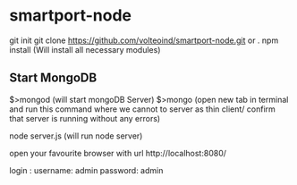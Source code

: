 # smartport-node

git init
git clone https://github.com/volteoind/smartport-node.git <target-folder>  or .
npm install  (Will install all necessary modules)

## Start MongoDB 
$>mongod (will start mongoDB Server)
$>mongo (open new tab in terminal and run this command where we cannot to server as thin client/ confirm that server is running without any errors)

node server.js (will run node server)

open your favourite browser with url http://localhost:8080/ 

login : 
  username: admin
  password: admin

